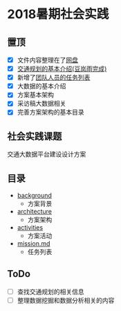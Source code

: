 # 2018暑期社会实践
## 置顶
- [x] 文件内容整理在了[网盘](https://pan.baidu.com/mbox/homepage?short=snkTKyL#share/type=session)
- [x] [交通规划的基本介绍(豆岚雨完成)](https://github.com/liuyang0717/platform/blob/master/background/trafficplanning.md)  
- [x] 新增了[团队人员的任务列表](https://github.com/liuyang0717/platform/blob/master/mission.md)
- [x] 大数据的基本介绍
- [x] 方案基本架构
- [x] 采访稿大数据相关
- [x] 完善方案架构的基本目录

## 社会实践课题
交通大数据平台建设设计方案

## 目录
- [background](https://github.com/liuyang0717/platform/tree/master/background)
	- 方案背景
- [architecture](https://github.com/liuyang0717/platform/tree/master/architecture)
	- 方案架构
- [activities](https://github.com/liuyang0717/platform/tree/master/activities)
	- 方案活动
- [mission.md](https://github.com/liuyang0717/platform/blob/master/mission.md)
	- 任务列表

## ToDo
- [ ] 查找交通规划的相关信息
- [ ] 整理数据挖掘和数据分析相关的内容
